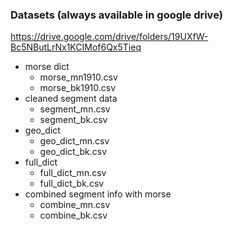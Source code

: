 ### Datasets (always available in google drive)
https://drive.google.com/drive/folders/19UXfW-Bc5NButLrNx1KCIMof6Qx5Tieq

* morse dict
  + morse_mn1910.csv
  + morse_bk1910.csv
* cleaned segment data
  + segment_mn.csv
  + segment_bk.csv
* geo_dict
  + geo_dict_mn.csv
  + geo_dict_bk.csv
* full_dict
  + full_dict_mn.csv
  + full_dict_bk.csv
* combined segment info with morse
  + combine_mn.csv
  + combine_bk.csv
